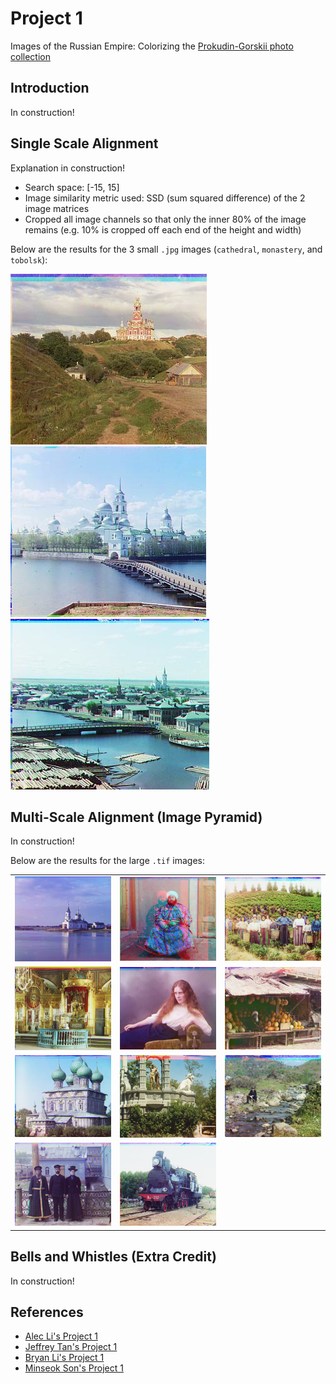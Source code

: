 # Project 1

Images of the Russian Empire: Colorizing the [Prokudin-Gorskii photo collection](https://www.loc.gov/collections/prokudin-gorskii/)

## Introduction

In construction!

## Single Scale Alignment

Explanation in construction!

- Search space: [-15, 15]
- Image similarity metric used: SSD (sum squared difference) of the 2 image matrices
- Cropped all image channels so that only the inner 80% of the image remains (e.g. 10% is cropped off each end of the height and width)

Below are the results for the 3 small `.jpg` images (`cathedral`, `monastery`, and `tobolsk`):

![Colorized cathedral](assets/cathedral.jpg)
![Colorized monastery](assets/monastery.jpg)
![Colorized Tobolsk](assets/tobolsk.jpg)

## Multi-Scale Alignment (Image Pyramid)

In construction!

Below are the results for the large `.tif` images:

<table>
    <tr>
        <td><img src="assets/church.jpg" height="50%"></td>
        <td><img src="assets/emir.jpg" height="50%"></td>
        <td><img src="assets/harvesters.jpg" height="50%"></td>
    </tr>
    <tr>
        <td><img src="assets/icon.jpg" height="50%"></td>
        <td><img src="assets/lady.jpg" height="50%"></td>
        <td><img src="assets/melons.jpg" height="50%"></td>
    </tr>
    <tr>
        <td><img src="assets/onion_church.jpg" height="50%"></td>
        <td><img src="assets/sculpture.jpg" height="50%"></td>
        <td><img src="assets/self_portrait.jpg" height="50%"></td>
    </tr>
    <tr>
        <td><img src="assets/three_generations.jpg" height="50%"></td>
        <td><img src="assets/train.jpg" height="50%"></td>
        <td></td>
    </tr>
</table>

## Bells and Whistles (Extra Credit)

In construction!

## References

- [Alec Li's Project 1](https://inst.eecs.berkeley.edu/~cs180/fa23/upload/files/proj1/alec.li/)
- [Jeffrey Tan's Project 1](https://inst.eecs.berkeley.edu/~cs180/fa23/upload/files/proj1/tanjeffreyz02/)
- [Bryan Li's Project 1](https://inst.eecs.berkeley.edu/~cs180/fa23/upload/files/proj1/bryanli0/)
- [Minseok Son's Project 1](https://inst.eecs.berkeley.edu/~cs180/fa23/upload/files/proj1/tom5079/)
